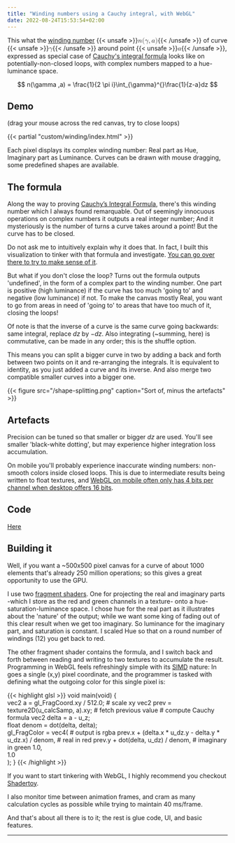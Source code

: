 ```yaml
---
title: "Winding numbers using a Cauchy integral, with WebGL"
date: 2022-08-24T15:53:54+02:00
---
```


This what the [winding number](https://en.wikipedia.org/wiki/Winding_number) {{< unsafe >}}<mjx-container class="MathJax CtxtMenu_Attached_0" jax="CHTML" tabindex="0" ctxtmenu_counter="0" style="font-size: 113.1%; position: relative;"><mjx-math class="MJX-TEX" aria-hidden="true"><mjx-mi class="mjx-i"><mjx-c class="mjx-c1D45B TEX-I"></mjx-c></mjx-mi><mjx-mo class="mjx-n"><mjx-c class="mjx-c28"></mjx-c></mjx-mo><mjx-mi class="mjx-i"><mjx-c class="mjx-c1D6FE TEX-I"></mjx-c></mjx-mi><mjx-mo class="mjx-n"><mjx-c class="mjx-c2C"></mjx-c></mjx-mo><mjx-mi class="mjx-i" space="2"><mjx-c class="mjx-c1D44E TEX-I"></mjx-c></mjx-mi><mjx-mo class="mjx-n"><mjx-c class="mjx-c29"></mjx-c></mjx-mo></mjx-math><mjx-assistive-mml unselectable="on" display="inline"><math xmlns="http://www.w3.org/1998/Math/MathML"><mi>n</mi><mo stretchy="false">(</mo><mi>γ</mi><mo>,</mo><mi>a</mi><mo stretchy="false">)</mo></math></mjx-assistive-mml></mjx-container>{{< /unsafe >}} of curve {{< unsafe >}}<mjx-container class="MathJax CtxtMenu_Attached_0" jax="CHTML" tabindex="0" ctxtmenu_counter="1" style="font-size: 113.1%; position: relative;"><mjx-math class="MJX-TEX" aria-hidden="true"><mjx-mi class="mjx-i"><mjx-c class="mjx-c1D6FE TEX-I"></mjx-c></mjx-mi></mjx-math><mjx-assistive-mml unselectable="on" display="inline"><math xmlns="http://www.w3.org/1998/Math/MathML"><mi>γ</mi></math></mjx-assistive-mml></mjx-container>{{< /unsafe >}} around point {{< unsafe >}}<mjx-container class="MathJax CtxtMenu_Attached_0" jax="CHTML" tabindex="0" ctxtmenu_counter="3" style="font-size: 113.1%; position: relative;"><mjx-math class="MJX-TEX" aria-hidden="true"><mjx-mi class="mjx-i"><mjx-c class="mjx-c1D44E TEX-I"></mjx-c></mjx-mi></mjx-math><mjx-assistive-mml unselectable="on" display="inline"><math xmlns="http://www.w3.org/1998/Math/MathML"><mi>a</mi></math></mjx-assistive-mml></mjx-container>{{< /unsafe >}}, expressed as special case of [Cauchy's integral formula](https://en.wikipedia.org/wiki/Cauchy%27s_integral_formula) looks like on potentially-non-closed loops, with complex numbers mapped to a hue-luminance space.

$$ n(\gamma ,a) = \frac{1}{2 \pi i}\int_{\gamma}^{}\frac{1}{z-a}dz $$

## Demo

(drag your mouse across the red canvas, try to close loops)

{{< partial "custom/winding/index.html" >}}

Each pixel displays its complex winding number: Real part as Hue, Imaginary part as Luminance. Curves can be drawn with mouse dragging, some predefined shapes are available.

## The formula

Along the way to proving [Cauchy’s Integral Formula](https://en.wikipedia.org/wiki/Cauchy%27s_integral_formula), there's this winding number which I always found remarquable.
Out of seemingly innocuous operations on complex numbers it outputs a real integer number; And it mysteriously is the number of turns a curve takes around a point! But the curve has to be closed.

Do not ask me to intuitively explain why it does that. In fact, I built this visualization to tinker with that formula and investigate. [You can go over there to try to make sense of it](https://math.stackexchange.com/questions/4054/intuitive-explanation-of-cauchys-integral-formula-in-complex-analysis).

But what if you don't close the loop? Turns out the formula outputs 'undefined', in the form of a complex part to the winding number. One part is positive (high luminance) if the curve has too much 'going to' and negative (low luminance) if not. To make the canvas mostly Real, you want to go from areas in need of 'going to' to areas that have too much of it, closing the loops!

Of note is that the inverse of a curve is the same curve going backwards: same integral, replace $dz$ by $-dz$. Also integrating (~summing, here) is commutative, can be made in any order; this is the shuffle option. 

This means you can split a bigger curve in two by adding a back and forth between two points on it and re-arranging the integrals. It is equivalent to identity, as you just added a curve and its inverse. And also merge two compatible smaller curves into a bigger one.

{{< figure src="/shape-splitting.png" caption="Sort of, minus the artefacts" >}}

## Artefacts

Precision can be tuned so that smaller or bigger $dz$ are used. You'll see smaller 'black-white dotting', but may experience higher integration loss accumulation.

On mobile you'll probably experience inaccurate winding numbers: non-smooth colors inside closed loops. This is due to intermediate results being written to float textures, and [WebGL on mobile often only has 4 bits per channel when desktop offers 16 bits](https://webglfundamentals.org/webgl/lessons/webgl-precision-issues.html#texture-formats).

## Code

[Here](https://github.com/benoitparis/winding-contour-cauchy)

## Building it 

Well, if you want a ~500x500 pixel canvas for a curve of about 1000 elements that's already 250 million operations; so this gives a great opportunity to use the GPU.

I use two [fragment shaders](https://www.khronos.org/opengl/wiki/Fragment_Shader). One for projecting the real and imaginary parts -which I store as the red and green channels in a texture- onto a hue-saturation-luminance space. I chose hue for the real part as it illustrates about the 'nature' of the output; while we want some king of fading out of this clear result when we get too imaginary. So luminance for the imaginary part, and saturation is constant. I scaled Hue so that on a round number of windings (12) you get back to red.

The other fragment shader contains the formula, and I switch back and forth between reading and writing to two textures to accumulate the result. Programming in WebGL feels refreshingly simple with its [SIMD](https://en.wikipedia.org/wiki/Single_instruction,_multiple_data) nature: In goes a single (x,y) pixel coordinate, and the programmer is tasked with defining what the outgoing color for this single pixel is:

{{< highlight glsl >}}
void main(void) {                                                
    vec2 a = gl_FragCoord.xy / 512.0;                  # scale xy
    vec2 prev = texture2D(u_calcSamp, a).xy;           # fetch previous value
                                                       # compute Cauchy formula
    vec2 delta = a - u_z;                              
    float denom = dot(delta, delta);                          
    gl_FragColor = vec4(                                        # output is rgba
        prev.x + (delta.x * u_dz.y - delta.y * u_dz.x) / denom, # real in red
        prev.y + dot(delta, u_dz) / denom,                      # imaginary in green
        1.0,                                                    
        1.0                                                     
    );
}
{{< /highlight >}}

If you want to start tinkering with WebGL, I highly recommend you checkout [Shadertoy](https://www.shadertoy.com/).

I also monitor time between animation frames, and cram as many calculation cycles as possible while trying to maintain 40 ms/frame.

And that's about all there is to it; the rest is glue code, UI, and basic features.

----